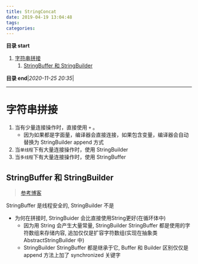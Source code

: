 ```yaml
---
title: StringConcat
date: 2019-04-19 13:04:48
tags: 
categories: 
---
```


**目录 start**

1. [字符串拼接](#字符串拼接)
    1. [StringBuffer 和 StringBuilder](#stringbuffer-和-stringbuilder)

**目录 end**|_2020-11-25 20:35_|
****************************************
# 字符串拼接

1. 当有少量连接操作时，直接使用 `+` 。
    - 因为如果都是字面量，编译器会直接连接，如果包含变量，编译器会自动替换为 StringBuilder append 方式
1. 当`单线程`下有大量连接操作时，使用 StringBuilder
1. 当`多线程`下有大量连接操作时，使用 StringBuffer

## StringBuffer 和 StringBuilder
> [参考博客](https://blog.csdn.net/rmn190/article/details/1492013)

StringBuffer 是线程安全的, StringBuilder 不是

- 为何在拼接时, StringBuider 会比直接使用String更好(在循环体中)   
    - 因为用 String 会产生大量常量, StringBuilder StringBuffer 都是使用的字符数组来存储内容, 追加仅仅是扩容字符数组(实现在抽象类 AbstractStringBuilder 中)  
    - StringBuilder StringBuffer 都是继承于它, Buffer 和 Builder 区别仅仅是 append 方法上加了 synchronized 关键字

